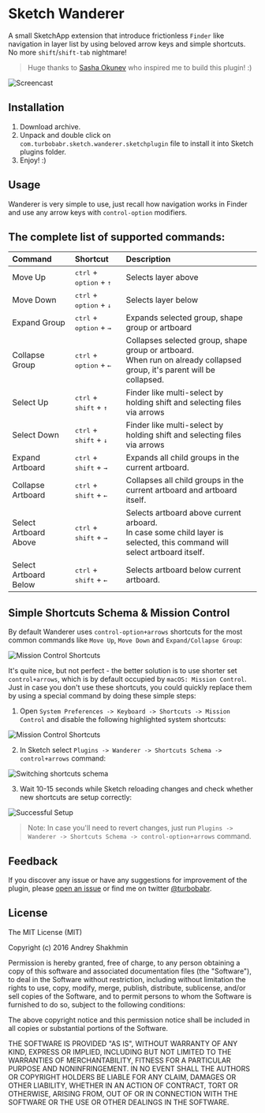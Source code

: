 # Sketch Wanderer

A small SketchApp extension that introduce frictionless `Finder` like navigation in layer list by using beloved arrow keys and simple shortcuts. No more `shift`/`shift-tab` nightmare! 

> Huge thanks to [Sasha Okunev](https://twitter.com/okunev) who inspired me to build this plugin! :)

![Screencast](https://github.com/turbobabr/sketch-wanderer/blob/master/docs/intro-screencast.gif?raw=true)

## Installation

1. Download  archive.
2. Unpack and double click on `com.turbobabr.sketch.wanderer.sketchplugin` file to install it into Sketch plugins folder.
3. Enjoy! :)

## Usage

Wanderer is very simple to use, just recall how navigation works in Finder and use any arrow keys with `control-option` modifiers.


## The complete list of supported commands:
| Command     | Shortcut | Description |
| :-------------  | :------------- | :---- |
| Move Up | <kbd>ctrl</kbd> + <kbd>option</kbd> + <kbd>↑</kbd> | Selects layer above |
| Move Down | <kbd>ctrl</kbd> + <kbd>option</kbd> + <kbd>↓</kbd> | Selects layer below |
| Expand Group    | <kbd>ctrl</kbd> + <kbd>option</kbd> + <kbd>→</kbd>   | Expands selected group, shape group or artboard |
| Collapse Group    | <kbd>ctrl</kbd> + <kbd>option</kbd> + <kbd>←</kbd>   | Collapses selected group, shape group or artboard.<br> When run on already collapsed group, it's parent will be collapsed. |
| Select Up | <kbd>ctrl</kbd> + <kbd>shift</kbd> + <kbd>↑</kbd> | Finder like multi-select by holding shift and selecting files via arrows |
| Select Down    | <kbd>ctrl</kbd> + <kbd>shift</kbd> + <kbd>↓</kbd>   | Finder like multi-select by holding shift and selecting files via arrows |
| Expand Artboard    | <kbd>ctrl</kbd> + <kbd>shift</kbd> + <kbd>→</kbd>   | Expands all child groups in the current artboard. |
| Collapse Artboard    | <kbd>ctrl</kbd> + <kbd>shift</kbd> + <kbd>←</kbd>   | Collapses all child groups in the current artboard and artboard itself.  |
| Select Artboard Above    | <kbd>ctrl</kbd> + <kbd>shift</kbd> + <kbd>→</kbd>   | Selects artboard above current arboard.<br> In case some child layer is selected, this command will select artboard itself.  |
| Select Artboard Below    | <kbd>ctrl</kbd> + <kbd>shift</kbd> + <kbd>←</kbd>   | Selects artboard below current artboard. |


## Simple Shortcuts Schema & Mission Control

By default Wanderer uses `control-option+arrows` shortcuts for the most common commands like `Move Up`, `Move Down` and `Expand/Collapse Group`: 

![Mission Control Shortcuts](https://github.com/turbobabr/sketch-wanderer/blob/master/docs/replacible-shortcuts.png?raw=true)

It's quite nice, but not perfect - the better solution is to use shorter set `control+arrows`, which is by default occupied by `macOS: Mission Control`. Just in case you don't use these shortcuts, you could quickly replace them by using a special command by doing these simple steps:

1. Open `System Preferences -> Keyboard -> Shortcuts -> Mission Control` and disable the following highlighted system shortcuts:

![Mission Control Shortcuts](https://github.com/turbobabr/sketch-wanderer/blob/master/docs/mission-control-shortcuts.png?raw=true)

2. In Sketch select `Plugins -> Wanderer -> Shortcuts Schema -> control+arrows` command:

![Switching shortcuts schema](https://github.com/turbobabr/sketch-wanderer/blob/master/docs/switching-shortcuts-schema.png?raw=true)

3. Wait 10-15 seconds while Sketch reloading changes and check whether new shortcuts are setup correctly:

![Successful Setup](https://github.com/turbobabr/sketch-wanderer/blob/master/docs/control-arrows-shortcuts.png?raw=true)

> Note: In case you'll need to revert changes, just run `Plugins -> Wanderer -> Shortcuts Schema -> control-option+arrows` command.
 

## Feedback

If you discover any issue or have any suggestions for improvement of the plugin, please [open an issue](https://github.com/turbobabr/sketch-wanderer/issues) or find me on twitter [@turbobabr](http://twitter.com/turbobabr).

## License

The MIT License (MIT)

Copyright (c) 2016 Andrey Shakhmin

Permission is hereby granted, free of charge, to any person obtaining a copy of this software and associated documentation files (the "Software"), to deal in the Software without restriction, including without limitation the rights to use, copy, modify, merge, publish, distribute, sublicense, and/or sell copies of the Software, and to permit persons to whom the Software is furnished to do so, subject to the following conditions:

The above copyright notice and this permission notice shall be included in all copies or substantial portions of the Software.

THE SOFTWARE IS PROVIDED "AS IS", WITHOUT WARRANTY OF ANY KIND, EXPRESS OR IMPLIED, INCLUDING BUT NOT LIMITED TO THE WARRANTIES OF MERCHANTABILITY, FITNESS FOR A PARTICULAR PURPOSE AND NONINFRINGEMENT. IN NO EVENT SHALL THE AUTHORS OR COPYRIGHT HOLDERS BE LIABLE FOR ANY CLAIM, DAMAGES OR OTHER LIABILITY, WHETHER IN AN ACTION OF CONTRACT, TORT OR OTHERWISE, ARISING FROM, OUT OF OR IN CONNECTION WITH THE SOFTWARE OR THE USE OR OTHER DEALINGS IN THE SOFTWARE.